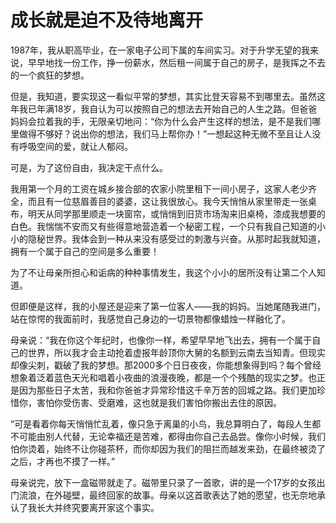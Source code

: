 # 成长就是迫不及待地离开

1987年，我从职高毕业，在一家电子公司下属的车间实习。对于升学无望的我来说，早早地找一份工作，挣一份薪水，然后租一间属于自己的房子，是我挥之不去的一个疯狂的梦想。

但是，我知道，要实现这一看似平常的梦想，其实比登天容易不到哪里去。虽然这年我已年满18岁，我自认为可以按照自己的想法去开始自己的人生之路。但爸爸妈妈会拉着我的手，无限亲切地问：“你为什么会产生这样的想法，是不是我们哪里做得不够好？说出你的想法，我们马上帮你办！”一想起这种无微不至且让人没有呼吸空间的爱，就让人郁闷。

可是，为了这份自由，我决定干点什么。

我用第一个月的工资在城乡接合部的农家小院里租下一间小房子，这家人老少齐全，而且有一位慈眉善目的婆婆，这让我很放心。我今天悄悄从家里带走一张桌布，明天从同学那里顺走一块窗帘，或悄悄到旧货市场淘来旧桌椅，漆成我想要的白色。我惴惴不安而又有些得意地营造着一个秘密工程，一个只有我自己知道的小小的隐秘世界。我体会到一种从来没有感受过的刺激与兴奋。从那时起我就知道，拥有一个属于自己的空间是多么重要！

为了不让母亲所担心和诟病的种种事情发生，我这个小小的居所没有让第二个人知道。

但即便是这样，我的小屋还是迎来了第一位客人——我的妈妈。当她尾随我进门，站在惊愕的我面前时，我感觉自己身边的一切景物都像蜡烛一样融化了。

母亲说：“我在你这个年纪时，也像你一样，希望早早地飞出去，拥有一个属于自己的世界，所以我才会主动抢着虚报年龄顶你大舅的名额到云南去当知青。但现实却像尖刺，戳破了我的梦想。那2000多个日日夜夜，你能想象得到吗？每个曾经想象着泛着蓝色天光和唱着小夜曲的浪漫夜晚，都是一个个残酷的现实之梦。也正是因为那些日子太苦，我和你爸爸才异常珍惜这千辛万苦的回城之路。我们更加珍惜你，害怕你受伤害、受磨难，这也就是我们害怕你搬出去住的原因。

“可是看着你每天悄悄忙乱着，像只急于离巢的小鸟，我总算明白了，每段人生都不可能由别人代替，无论幸福还是苦难，都得由你自己去品尝。像你小时候，我们怕你烫着，始终不让你碰茶杯，而你却因为我们的阻拦而越发来劲，在最终被烫了之后，才再也不摸了一样。”

母亲说完，放下一盒磁带就走了。磁带里只录了一首歌，讲的是一个17岁的女孩出门流浪，在外碰壁，最终回家的故事。母亲以这首歌表达了她的愿望，也无奈地承认了我长大并终究要离开家这个事实。